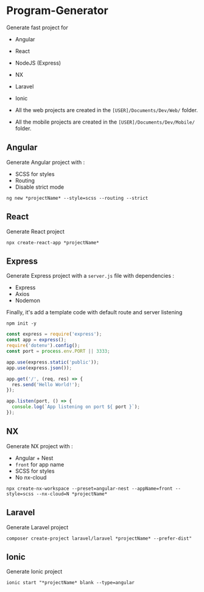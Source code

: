 # Program-Generator

Generate fast project for

- Angular
- React
- NodeJS (Express)
- NX
- Laravel
- Ionic

- All the web projects are created in the `[USER]/Documents/Dev/Web/` folder.
- All the mobile projects are created in the `[USER]/Documents/Dev/Mobile/` folder.

## Angular

Generate Angular project with :

- SCSS for styles
- Routing
- Disable strict mode

``
ng new *projectName* --style=scss --routing --strict
``

## React

Generate React project

``
npx create-react-app *projectName*
``

## Express

Generate Express project with a ```server.js``` file with dependencies :
- Express
- Axios
- Nodemon

Finally, it's add a template code with default route and server listening

```
npm init -y
```

```js
const express = require('express');
const app = express();
require('dotenv').config();
const port = process.env.PORT || 3333;

app.use(express.static('public'));
app.use(express.json());

app.get('/', (req, res) => {
  res.send('Hello World!');
});

app.listen(port, () => {
  console.log(`App listening on port ${ port }`);
});
```

## NX

Generate NX project with :

- Angular + Nest
- ```front``` for app name
- SCSS for styles
- No nx-cloud

``
npx create-nx-workspace --preset=angular-nest --appName=front --style=scss --nx-cloud=N *projectName*
``

## Laravel

Generate Laravel project

``
composer create-project laravel/laravel *projectName* --prefer-dist"
``

## Ionic

Generate Ionic project

``
ionic start "*projectName* blank --type=angular
``
